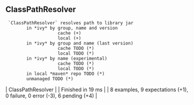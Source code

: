 ## ClassPathResolver
  
     `ClassPathResolver` resolves path to library jar              
            in *ivy* by group, name and version                           
                        cache (+)        
                        local (+)      
            in *ivy* by group and name (last version)                     
                        cache TODO (*)        
                        local TODO (*)      
            in *ivy* by name (experimental)                               
                        cache TODO (*)        
                        local TODO (*)    
            in local *maven* repo TODO (*)    
            unmanaged TODO (*)                                                            
                                                                                                                        
| ClassPathResolver |
| Finished in 19 ms |
| 8 examples, 9 expectations (+1), 0 failure, 0 error (-3), 6 pending (+4) |